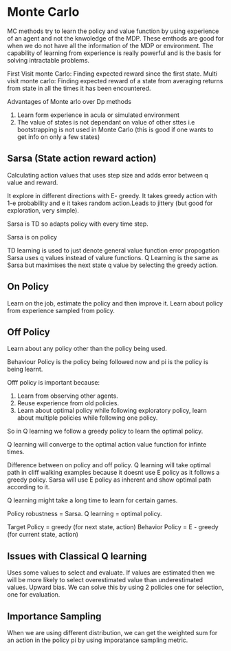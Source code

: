 # Monte Carlo

MC methods try to learn the policy and value function by using experience of an agent and not the knwoledge of the MDP. These emthods are good for when we do not have all the information of the MDP or environment. The capability of learning from experience is really powerful and is the basis for solving intractable problems.

First Visit monte Carlo: Finding expected reward since the first state.
Multi visit monte carlo: Finding expected reward of a state from averaging returns from state in all the times it has been encountered.

Advantages of Monte arlo over Dp methods

1. Learn form experience in acula or simulated environment
2. The value of states is not dependant on value of other sttes i.e bootstrapping is not used in Monte Carlo (this is good if one wants to get info on only a few states)

## Sarsa (State action reward action)

Calculating action values that uses step size and adds error between q value and reward.

It explore in different directions with E- greedy. It takes greedy action with 1-e probability and e it takes random action.Leads to jittery (but good for exploration, very simple).

Sarsa is TD so adapts policy with every time step.

Sarsa is on policy


TD learning is used to just denote general value function error propogation
Sarsa uses q values instead of valure functions.
Q Learning is the same as Sarsa but maximises the next state q value by selecting the greedy action.

## On Policy

Learn on the job, estimate the policy and then improve it. Learn about policy from experience sampled from policy.

## Off Policy

Learn about any policy other than the policy being used. 

Behaviour Policy is the policy being followed now and pi is the policy is being learnt. 

Offf policy is important because:

1. Learn from observing other agents.
2. Reuse experience from old policies.
3. Learn about optimal policy while following exploratory policy, learn about multiple policies while following one policy.

So in Q learning we follow a greedy policy to learn the optimal policy.

Q learning will converge to the optimal action value function for infinte times.

Difference between on policy and off policy. Q learning will take optimal path in cliff walking examples because it doesnt use E policy as it follows a greedy policy. Sarsa will use E policy as inherent and show optimal path according to it.

Q learning might take a long time to learn for certain games.

Policy robustness = Sarsa.
Q learning = optimal policy.

Target Policy = greedy (for next state, action)
Behavior Policy =  E - greedy (for current state, action)

## Issues with Classical Q learning

Uses some values to select and evaluate. If values are estimated then we will be more likely to select overestimated value than underestimated values. Upward bias. We can solve this by using 2 policies one for selection, one for evaluation.

## Importance Sampling

When we are using different distribution, we can get the weighted sum for an action in the policy pi by using imporatance sampling metric.
 